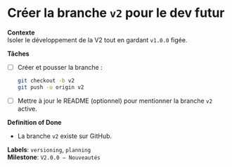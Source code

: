 # Créer la branche `v2` pour le dev futur

**Contexte**  
Isoler le développement de la V2 tout en gardant `v1.0.0` figée.

**Tâches**  
- [ ] Créer et pousser la branche :  
  ```bash
  git checkout -b v2
  git push -u origin v2
  ```
- [ ] Mettre à jour le README (optionnel) pour mentionner la branche `v2` active.

**Definition of Done**  
- La branche `v2` existe sur GitHub.

**Labels**: `versioning`, `planning`  
**Milestone**: `V2.0.0 – Nouveautés`
